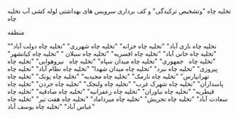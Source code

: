 تخلیه چاه
"وتشخیص ترکیدگی"
و کف برداری سرویس های بهداشتی
لوله کشی آب
تخلیه چاه

منطقه

"تخلیه چاه نازی آباد"
"تخلیه چاه خزانه"
"تخلیه چاه شهرری"
"تخلیه چاه دولت آباد"
"تخلیه چاه خانی آباد"
"تخلیه چاه افسریه"
"تخلیه چاه سبلان "
"تخلیه چاه کیانشهر"
"تخلیه چاه   جمهوری"
"تخلیه چاه میدان سپاه"
"تخلیه چاه   نیروهوایی"
"تخلیه چاه پیروزی"
"تخلیه چاه نبرد"
"تخلیه چاه میدان شهدا"
"تخلیه چاه نظام آباد"
"تخلیه چاه تهرانپارس"
"تخلیه چاه نارمک"
"تخلیه چاه مجیدیه"
"تخلیه چاه پونک"
"تخلیه چاه پاسداران"
"تخلیه چاه شهرک غرب"
"تخلیه چاه ولنجک‌"
"تخلیه چاه جردن"
"تخلیه چاه قیطریه"
"تخلیه چاه نیاوران"
"تخلیه چاه زعفرانیه"
"تخلیه چاه صادقیه"
"تخلیه چاه سعادت آباد"
"تخلیه چاه تجریش"
"تخلیه چاه میرداماد"
"تخلیه چاه هفت تیر"
"تخلیه چاه عباس آباد"
"تخلیه چاه یوسف آباد"
